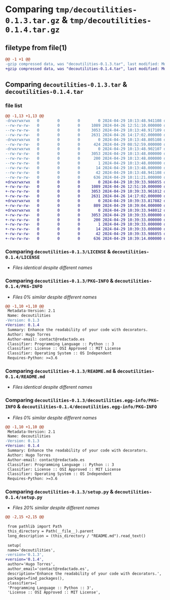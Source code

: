 # Comparing `tmp/decoutilities-0.1.3.tar.gz` & `tmp/decoutilities-0.1.4.tar.gz`

## filetype from file(1)

```diff
@@ -1 +1 @@
-gzip compressed data, was "decoutilities-0.1.3.tar", last modified: Mon Apr 29 10:13:48 2024, max compression
+gzip compressed data, was "decoutilities-0.1.4.tar", last modified: Mon Apr 29 10:39:34 2024, max compression
```

## Comparing `decoutilities-0.1.3.tar` & `decoutilities-0.1.4.tar`

### file list

```diff
@@ -1,13 +1,13 @@
-drwxrwxrwx   0        0        0        0 2024-04-29 10:13:48.941108 decoutilities-0.1.3/
--rw-rw-rw-   0        0        0     1089 2024-04-26 12:51:10.000000 decoutilities-0.1.3/LICENSE
--rw-rw-rw-   0        0        0     3053 2024-04-29 10:13:48.917109 decoutilities-0.1.3/PKG-INFO
--rw-rw-rw-   0        0        0     2631 2024-04-26 14:17:02.000000 decoutilities-0.1.3/README.md
-drwxrwxrwx   0        0        0        0 2024-04-29 10:13:48.805108 decoutilities-0.1.3/decoutilities/
--rw-rw-rw-   0        0        0      424 2024-04-29 08:52:59.000000 decoutilities-0.1.3/decoutilities/__init__.py
-drwxrwxrwx   0        0        0        0 2024-04-29 10:13:48.902107 decoutilities-0.1.3/decoutilities.egg-info/
--rw-rw-rw-   0        0        0     3053 2024-04-29 10:13:48.000000 decoutilities-0.1.3/decoutilities.egg-info/PKG-INFO
--rw-rw-rw-   0        0        0      200 2024-04-29 10:13:48.000000 decoutilities-0.1.3/decoutilities.egg-info/SOURCES.txt
--rw-rw-rw-   0        0        0        1 2024-04-29 10:13:48.000000 decoutilities-0.1.3/decoutilities.egg-info/dependency_links.txt
--rw-rw-rw-   0        0        0       14 2024-04-29 10:13:48.000000 decoutilities-0.1.3/decoutilities.egg-info/top_level.txt
--rw-rw-rw-   0        0        0       42 2024-04-29 10:13:48.941108 decoutilities-0.1.3/setup.cfg
--rw-rw-rw-   0        0        0      636 2024-04-29 10:11:21.000000 decoutilities-0.1.3/setup.py
+drwxrwxrwx   0        0        0        0 2024-04-29 10:39:33.986055 decoutilities-0.1.4/
+-rw-rw-rw-   0        0        0     1089 2024-04-26 12:51:10.000000 decoutilities-0.1.4/LICENSE
+-rw-rw-rw-   0        0        0     3053 2024-04-29 10:39:33.961012 decoutilities-0.1.4/PKG-INFO
+-rw-rw-rw-   0        0        0     2631 2024-04-26 14:17:02.000000 decoutilities-0.1.4/README.md
+drwxrwxrwx   0        0        0        0 2024-04-29 10:39:33.817882 decoutilities-0.1.4/decoutilities/
+-rw-rw-rw-   0        0        0      809 2024-04-29 10:39:04.000000 decoutilities-0.1.4/decoutilities/__init__.py
+drwxrwxrwx   0        0        0        0 2024-04-29 10:39:33.948012 decoutilities-0.1.4/decoutilities.egg-info/
+-rw-rw-rw-   0        0        0     3053 2024-04-29 10:39:33.000000 decoutilities-0.1.4/decoutilities.egg-info/PKG-INFO
+-rw-rw-rw-   0        0        0      200 2024-04-29 10:39:33.000000 decoutilities-0.1.4/decoutilities.egg-info/SOURCES.txt
+-rw-rw-rw-   0        0        0        1 2024-04-29 10:39:33.000000 decoutilities-0.1.4/decoutilities.egg-info/dependency_links.txt
+-rw-rw-rw-   0        0        0       14 2024-04-29 10:39:33.000000 decoutilities-0.1.4/decoutilities.egg-info/top_level.txt
+-rw-rw-rw-   0        0        0       42 2024-04-29 10:39:33.986055 decoutilities-0.1.4/setup.cfg
+-rw-rw-rw-   0        0        0      636 2024-04-29 10:39:14.000000 decoutilities-0.1.4/setup.py
```

### Comparing `decoutilities-0.1.3/LICENSE` & `decoutilities-0.1.4/LICENSE`

 * *Files identical despite different names*

### Comparing `decoutilities-0.1.3/PKG-INFO` & `decoutilities-0.1.4/PKG-INFO`

 * *Files 0% similar despite different names*

```diff
@@ -1,10 +1,10 @@
 Metadata-Version: 2.1
 Name: decoutilities
-Version: 0.1.3
+Version: 0.1.4
 Summary: Enhance the readability of your code with decorators.
 Author: Hugo Torres
 Author-email: contact@redactado.es
 Classifier: Programming Language :: Python :: 3
 Classifier: License :: OSI Approved :: MIT License
 Classifier: Operating System :: OS Independent
 Requires-Python: >=3.6
```

### Comparing `decoutilities-0.1.3/README.md` & `decoutilities-0.1.4/README.md`

 * *Files identical despite different names*

### Comparing `decoutilities-0.1.3/decoutilities.egg-info/PKG-INFO` & `decoutilities-0.1.4/decoutilities.egg-info/PKG-INFO`

 * *Files 0% similar despite different names*

```diff
@@ -1,10 +1,10 @@
 Metadata-Version: 2.1
 Name: decoutilities
-Version: 0.1.3
+Version: 0.1.4
 Summary: Enhance the readability of your code with decorators.
 Author: Hugo Torres
 Author-email: contact@redactado.es
 Classifier: Programming Language :: Python :: 3
 Classifier: License :: OSI Approved :: MIT License
 Classifier: Operating System :: OS Independent
 Requires-Python: >=3.6
```

### Comparing `decoutilities-0.1.3/setup.py` & `decoutilities-0.1.4/setup.py`

 * *Files 20% similar despite different names*

```diff
@@ -2,15 +2,15 @@
 
 from pathlib import Path
 this_directory = Path(__file__).parent
 long_description = (this_directory / "README.md").read_text()
 
 setup(
 name='decoutilities',
-version='0.1.3',
+version='0.1.4',
 author='Hugo Torres',
 author_email='contact@redactado.es',
 description='Enhance the readability of your code with decorators.',
 packages=find_packages(),
 classifiers=[
 'Programming Language :: Python :: 3',
 'License :: OSI Approved :: MIT License',
```

